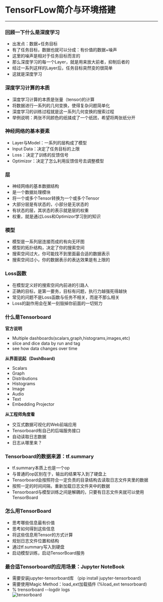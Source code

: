 # TensorFLow简介与环境搭建
***
### 回顾一下什么是深度学习
- 出发点：数据+任务目标
- 有了任务目标，数据也就可以分成：有价值的数据+噪声
- 这里的噪声是相对于任务目标而言的
- 那么深度学习的每一个Layer，就是用来放大前者，抑制后者的
- 经过一系列这样的Layer后，任务目标突然变的很简单
- 这就是深度学习
### 深度学习计算的本质
- 深度学习计算的本质是张量（tensor)的计算
- 将数据进行一系列的几何变换，使得复杂问题简单化
- 深度学习的训练过程就是这一系列几何变换的搜索过程
- 举例说明：两张不同颜色的纸揉成了一个纸团，希望将两张纸分开
### 神经网络的基本要素
- Layer与Model：一系列的层构成了模型
- Input Data：决定了任务目标的上限
- Loss：决定了训练的反馈信号
- Optimizor：决定了怎么利用反馈信号去调整模型
### 层
- 神经网络的基本数据结构
- 是一个数据处理模块
- 将一个或多个Tensor转换为一个或多个Tensor
- 大部分层是有状态的，小部分是无状态的
- 有状态的层，其状态的表示就是层的权重
- 权重，就是通过Loss和Optimizor学习到的知识
### 模型
- 模型是一系列层连接而成的有向无环图
- 模型的拓扑结构，决定了你的搜索空间
- 搜索空间过大，你可能找不到里面最合适的数据表示
- 搜索空间过小，你的数据表示的表达效果是有上限的
### Loss函数
- 在模型定义好的搜索空间内前进的引路人
- 正确的目标，是第一要务，目标有问题，执行力越强死得越快
- 常见的问题不是Loss函数与任务不相关，而是不那么相关
- Loss的副作用会在某一刻毁掉你前面的一切努力
### 什么是Tensorboard
**官方说明**
- Multiple dashboards(scalars,graph,histograms,images,etc)
- slice and dice data by run and tag
- see how data changes over time    

**从界面说起（DashBoard)**
- Scalars
- Graph
- Distributions
- Histograms
- Image
- Audio
- Text
- Embedding Projector

**从工程师角度看**  
- 交互式数据可视化的Web前端应用
- Tensorboard有自己的后端服务接口
- 自动读取日志数据
- 日志从哪里来？
### Tensorboard的数据来源：tf.summary
- tf.summary本质上也是一个op
- 与普通的op区别在于，输出的结果写入到了硬盘上
- Tensorboard会按照符合一定负责的目录结构去读取日志文件夹里的数据
- 按照一定的时间间隔，重新加载日志文件夹中的数据
- Tensorboard与模型训练之间是解耦的，只要有日志文件夹就可以使用TensorBoard
### 怎么用TensorBoard
- 思考哪些信息最有价值
- 思考如何得到这些信息
- 将这些信息用Tensor的方式计算
- 规划日志文件位置和结构
- 通过tf.summary写入到硬盘
- 启动模型训练，启动TensorBoard服务
### 最合适Tensorboard的应用场景：Jupyter NoteBook
- 需要安装jupyter-tensorboard库 （pip install jupyter-tensorboard)
- 需要使用Magic Method：load_ext加载插件 (%load_ext tensorboard)
- % trensorboard --logdir logs  
![tensorboard](https://imgchr.com/i/GL42ZV)